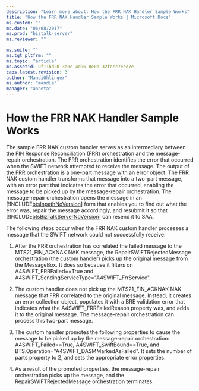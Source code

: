```yaml
---
description: "Learn more about: How the FRR NAK Handler Sample Works"
title: "How the FRR NAK Handler Sample Works | Microsoft Docs"
ms.custom: ""
ms.date: "06/08/2017"
ms.prod: "biztalk-server"
ms.reviewer: ""

ms.suite: ""
ms.tgt_pltfrm: ""
ms.topic: "article"
ms.assetid: 9f11bd20-3a0e-4d96-8e0a-32fecc7eed7e
caps.latest.revision: 3
author: "MandiOhlinger"
ms.author: "mandia"
manager: "anneta"
---
```

# How the FRR NAK Handler Sample Works
The sample FRR NAK custom handler serves as an intermediary between the FIN Response Reconciliation (FRR) orchestration and the message-repair orchestration. The FRR orchestration identifies the error that occurred when the SWIFT network attempted to receive the message. The output of the FRR orchestration is a one-part message with an error object. The FRR NAK custom handler transforms that message into a two-part message, with an error part that indicates the error that occurred, enabling the message to be picked up by the message-repair orchestration. The message-repair orchestration opens the message in an [!INCLUDE[btsInpathNoVersion](../../includes/btsinpathnoversion-md.md)] form that enables you to find out what the error was, repair the message accordingly, and resubmit it so that [!INCLUDE[btsBizTalkServerNoVersion](../../includes/btsbiztalkservernoversion-md.md)] can resend it to SAA.  
  
 The following steps occur when the FRR NAK custom handler processes a message that the SWIFT network could not successfully receive:  
  
1.  After the FRR orchestration has correlated the failed message to the MTS21_FIN_ACKNAK NAK message, the RepairSWIFTRejectedMessage orchestration (the custom handler) picks up the original message from the MessageBox. It does so because it filters on A4SWIFT_FRRFailed==True and A4SWIFT_SendingServiceType="A4SWIFT_FrrService".  
  
2.  The custom handler does not pick up the MTS21_FIN_ACKNAK NAK message that FRR correlated to the original message. Instead, it creates an error collection object, populates it with a BRE validation error that indicates what the A4SWIFT_FRRFailedReason property was, and adds it to the original message. The message-repair orchestration can process this two-part message.  
  
3.  The custom handler promotes the following properties to cause the message to be picked up by the message-repair orchestration: A4SWIFT_Failed==True, A4SWIFT_SwiftBound==True, and BTS.Operation="A4SWIFT_DASMMarkedAsFailed". It sets the number of parts property to 2, and sets the appropriate error properties.  
  
4.  As a result of the promoted properties, the message-repair orchestration picks up the message, and the RepairSWIFTRejectedMessage orchestration terminates.
